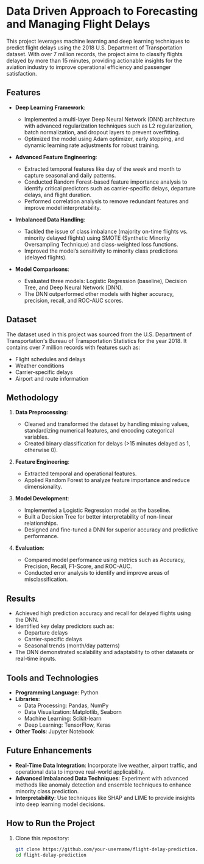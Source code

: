 # Data Driven Approach to Forecasting and Managing Flight Delays

This project leverages machine learning and deep learning techniques to predict flight delays using the 2018 U.S. Department of Transportation dataset. With over 7 million records, the project aims to classify flights delayed by more than 15 minutes, providing actionable insights for the aviation industry to improve operational efficiency and passenger satisfaction.

## Features

- **Deep Learning Framework**: 
  - Implemented a multi-layer Deep Neural Network (DNN) architecture with advanced regularization techniques such as L2 regularization, batch normalization, and dropout layers to prevent overfitting.
  - Optimized the model using Adam optimizer, early stopping, and dynamic learning rate adjustments for robust training.

- **Advanced Feature Engineering**:
  - Extracted temporal features like day of the week and month to capture seasonal and daily patterns.
  - Conducted Random Forest-based feature importance analysis to identify critical predictors such as carrier-specific delays, departure delays, and flight duration.
  - Performed correlation analysis to remove redundant features and improve model interpretability.

- **Imbalanced Data Handling**:
  - Tackled the issue of class imbalance (majority on-time flights vs. minority delayed flights) using SMOTE (Synthetic Minority Oversampling Technique) and class-weighted loss functions.
  - Improved the model’s sensitivity to minority class predictions (delayed flights).

- **Model Comparisons**:
  - Evaluated three models: Logistic Regression (baseline), Decision Tree, and Deep Neural Network (DNN).
  - The DNN outperformed other models with higher accuracy, precision, recall, and ROC-AUC scores.

## Dataset

The dataset used in this project was sourced from the U.S. Department of Transportation's Bureau of Transportation Statistics for the year 2018. It contains over 7 million records with features such as:
- Flight schedules and delays
- Weather conditions
- Carrier-specific delays
- Airport and route information

## Methodology

1. **Data Preprocessing**:
   - Cleaned and transformed the dataset by handling missing values, standardizing numerical features, and encoding categorical variables.
   - Created binary classification for delays (>15 minutes delayed as 1, otherwise 0).

2. **Feature Engineering**:
   - Extracted temporal and operational features.
   - Applied Random Forest to analyze feature importance and reduce dimensionality.

3. **Model Development**:
   - Implemented a Logistic Regression model as the baseline.
   - Built a Decision Tree for better interpretability of non-linear relationships.
   - Designed and fine-tuned a DNN for superior accuracy and predictive performance.

4. **Evaluation**:
   - Compared model performance using metrics such as Accuracy, Precision, Recall, F1-Score, and ROC-AUC.
   - Conducted error analysis to identify and improve areas of misclassification.

## Results

- Achieved high prediction accuracy and recall for delayed flights using the DNN.
- Identified key delay predictors such as:
  - Departure delays
  - Carrier-specific delays
  - Seasonal trends (month/day patterns)
- The DNN demonstrated scalability and adaptability to other datasets or real-time inputs.

## Tools and Technologies

- **Programming Language**: Python
- **Libraries**:
  - Data Processing: Pandas, NumPy
  - Data Visualization: Matplotlib, Seaborn
  - Machine Learning: Scikit-learn
  - Deep Learning: TensorFlow, Keras
- **Other Tools**: Jupyter Notebook

## Future Enhancements

- **Real-Time Data Integration**: Incorporate live weather, airport traffic, and operational data to improve real-world applicability.
- **Advanced Imbalanced Data Techniques**: Experiment with advanced methods like anomaly detection and ensemble techniques to enhance minority class prediction.
- **Interpretability**: Use techniques like SHAP and LIME to provide insights into deep learning model decisions.

## How to Run the Project

1. Clone this repository:
   ```bash
   git clone https://github.com/your-username/flight-delay-prediction.git
   cd flight-delay-prediction
